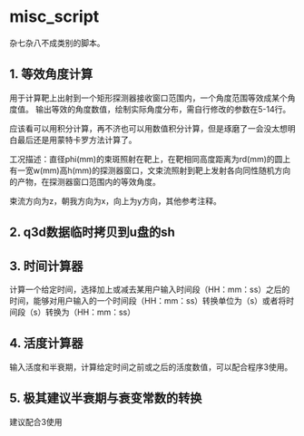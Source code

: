 # misc_script
杂七杂八不成类别的脚本。
## 1. 等效角度计算
用于计算靶上出射到一个矩形探测器接收窗口范围内，一个角度范围等效成某个角度值。
输出等效的角度数值，绘制实际角度分布，需自行修改的参数在5-14行。

应该看可以用积分计算，再不济也可以用数值积分计算，但是琢磨了一会没太想明白最后还是用蒙特卡罗方法计算了。

工况描述：直径phi(mm)的束斑照射在靶上，在靶相同高度距离为rd(mm)的圆上有一宽w(mm)高h(mm)的探测器窗口，文束流照射到靶上发射各向同性随机方向的产物，在探测器窗口范围内的等效角度。

束流方向为z，朝我方向为x，向上为y方向，其他参考注释。

## 2. q3d数据临时拷贝到u盘的sh

## 3. 时间计算器
计算一个给定时间，选择加上或减去某用户输入时间段（HH：mm：ss）之后的时间，能够对用户输入的一个时间段（HH：mm：ss）转换单位为（s）或者将时间段（s）转换为（HH：mm：ss）

## 4. 活度计算器
输入活度和半衰期，计算给定时间之前或之后的活度数值，可以配合程序3使用。

## 5. 极其建议半衰期与衰变常数的转换
建议配合3使用